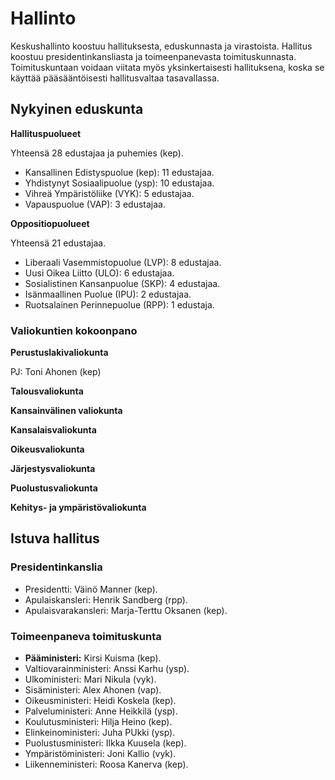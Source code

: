# Hallinto

Keskushallinto koostuu hallituksesta, eduskunnasta ja virastoista. Hallitus koostuu presidentinkansliasta ja toimeenpanevasta toimituskunnasta. Toimituskuntaan voidaan viitata myös yksinkertaisesti hallituksena, koska se käyttää pääsääntöisesti hallitusvaltaa tasavallassa.

## Nykyinen eduskunta

**Hallituspuolueet**

Yhteensä 28 edustajaa ja puhemies (kep).

* Kansallinen Edistyspuolue (kep): 11 edustajaa.
* Yhdistynyt Sosiaalipuolue (ysp): 10 edustajaa.
* Vihreä Ympäristöliike (VYK): 5 edustajaa.
* Vapauspuolue (VAP): 3 edustajaa.

**Oppositiopuolueet**

Yhteensä 21 edustajaa.

* Liberaali Vasemmistopuolue (LVP): 8 edustajaa.
* Uusi Oikea Liitto (ULO): 6 edustajaa.
* Sosialistinen Kansanpuolue (SKP): 4 edustajaa.
* Isänmaallinen Puolue (IPU): 2 edustajaa.
* Ruotsalainen Perinnepuolue (RPP): 1 edustaja.

### Valiokuntien kokoonpano

**Perustuslakivaliokunta**

PJ: Toni Ahonen (kep)

**Talousvaliokunta**

**Kansainvälinen valiokunta**

**Kansalaisvaliokunta**

**Oikeusvaliokunta**

**Järjestysvaliokunta**

**Puolustusvaliokunta**

**Kehitys- ja ympäristövaliokunta**

## Istuva hallitus

### Presidentinkanslia

* Presidentti: Väinö Manner (kep).
* Apulaiskansleri: Henrik Sandberg (rpp).
* Apulaisvarakansleri: Marja-Terttu Oksanen (kep).

### Toimeenpaneva toimituskunta

* **Pääministeri:** Kirsi Kuisma (kep).
* Valtiovarainministeri: Anssi Karhu (ysp).
* Ulkoministeri: Mari Nikula (vyk).
* Sisäministeri: Alex Ahonen (vap).
* Oikeusministeri: Heidi Koskela (kep).
* Palveluministeri: Anne Heikkilä (ysp).
* Koulutusministeri: Hilja Heino (kep).
* Elinkeinoministeri: Juha PUkki (ysp).
* Puolustusministeri: Ilkka Kuusela (kep).
* Ympäristöministeri: Joni Kallio (vyk).
* Liikenneministeri: Roosa Kanerva (kep).